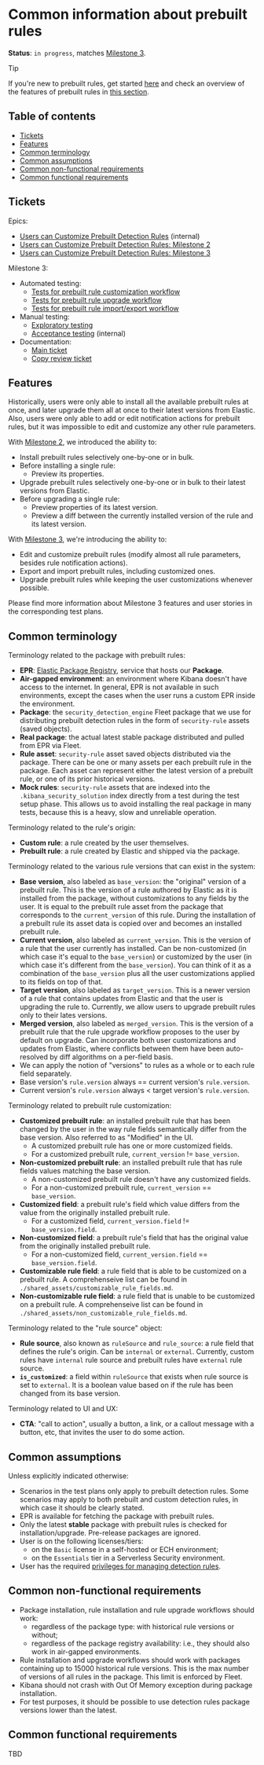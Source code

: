 # Common information about prebuilt rules <!-- omit from toc -->

**Status**: `in progress`, matches [Milestone 3](https://github.com/elastic/kibana/issues/174168).

> [!TIP]
> If you're new to prebuilt rules, get started [here](./prebuilt_rules.md) and check an overview of the features of prebuilt rules in [this section](#features).

## Table of contents <!-- omit from toc -->

<!--
Please use the "Markdown All in One" VS Code extension to keep the TOC in sync with the text:
https://marketplace.visualstudio.com/items?itemName=yzhang.markdown-all-in-one
-->

- [Tickets](#tickets)
- [Features](#features)
- [Common terminology](#common-terminology)
- [Common assumptions](#common-assumptions)
- [Common non-functional requirements](#common-non-functional-requirements)
- [Common functional requirements](#common-functional-requirements)

## Tickets

Epics:

- [Users can Customize Prebuilt Detection Rules](https://github.com/elastic/security-team/issues/1974) (internal)
- [Users can Customize Prebuilt Detection Rules: Milestone 2](https://github.com/elastic/kibana/issues/174167)
- [Users can Customize Prebuilt Detection Rules: Milestone 3](https://github.com/elastic/kibana/issues/174168)

Milestone 3:

- Automated testing:
  - [Tests for prebuilt rule customization workflow](https://github.com/elastic/kibana/issues/202068)
  - [Tests for prebuilt rule upgrade workflow](https://github.com/elastic/kibana/issues/202078)
  - [Tests for prebuilt rule import/export workflow](https://github.com/elastic/kibana/issues/202079)
- Manual testing:
  - [Exploratory testing](https://github.com/elastic/kibana/issues/180398)
  - [Acceptance testing](https://github.com/elastic/security-team/issues/11572) (internal)
- Documentation:
  - [Main ticket](https://github.com/elastic/security-docs/issues/5061)
  - [Copy review ticket](https://github.com/elastic/security-docs/issues/6238)

## Features

Historically, users were only able to install all the available prebuilt rules at once, and later upgrade them all at once to their latest versions from Elastic. Also, users were only able to add or edit notification actions for prebuilt rules, but it was impossible to edit and customize any other rule parameters.

With [Milestone 2](https://github.com/elastic/kibana/issues/174167), we introduced the ability to:

- Install prebuilt rules selectively one-by-one or in bulk.
- Before installing a single rule:
  - Preview its properties.
- Upgrade prebuilt rules selectively one-by-one or in bulk to their latest versions from Elastic.
- Before upgrading a single rule:
  - Preview properties of its latest version.
  - Preview a diff between the currently installed version of the rule and its latest version.

With [Milestone 3](https://github.com/elastic/kibana/issues/174168), we're introducing the ability to:

- Edit and customize prebuilt rules (modify almost all rule parameters, besides rule notification actions).
- Export and import prebuilt rules, including customized ones.
- Upgrade prebuilt rules while keeping the user customizations whenever possible.

Please find more information about Milestone 3 features and user stories in the corresponding test plans.

## Common terminology

Terminology related to the package with prebuilt rules:

- **EPR**: [Elastic Package Registry](https://github.com/elastic/package-registry), service that hosts our **Package**.
- **Air-gapped environment**: an environment where Kibana doesn't have access to the internet. In general, EPR is not available in such environments, except the cases when the user runs a custom EPR inside the environment.
- **Package**: the `security_detection_engine` Fleet package that we use for distributing prebuilt detection rules in the form of `security-rule` assets (saved objects).
- **Real package**: the actual latest stable package distributed and pulled from EPR via Fleet.
- **Rule asset**: `security-rule` asset saved objects distributed via the package. There can be one or many assets per each prebuilt rule in the package. Each asset can represent either the latest version of a prebuilt rule, or one of its prior historical versions.
- **Mock rules**: `security-rule` assets that are indexed into the `.kibana_security_solution` index directly from a test during the test setup phase. This allows us to avoid installing the real package in many tests, because this is a heavy, slow and unreliable operation.

Terminology related to the rule's origin:

- **Custom rule**: a rule created by the user themselves.
- **Prebuilt rule**: a rule created by Elastic and shipped via the package.

Terminology related to the various rule versions that can exist in the system:

- **Base version**, also labeled as `base_version`: the "original" version of a prebuilt rule. This is the version of a rule authored by Elastic as it is installed from the package, without customizations to any fields by the user. It is equal to the prebuilt rule asset from the package that corresponds to the `current_version` of this rule. During the installation of a prebuilt rule its asset data is copied over and becomes an installed prebuilt rule.
- **Current version**, also labeled as `current_version`. This is the version of a rule that the user currently has installed. Can be non-customized (in which case it's equal to the `base_version`) or customized by the user (in which case it's different from the `base_version`). You can think of it as a combination of the `base_version` plus all the user customizations applied to its fields on top of that.
- **Target version**, also labeled as `target_version`. This is a newer version of a rule that contains updates from Elastic and that the user is upgrading the rule to. Currently, we allow users to upgrade prebuilt rules only to their lates versions.
- **Merged version**, also labeled as `merged_version`. This is the version of a prebuilt rule that the rule upgrade workflow proposes to the user by default on upgrade. Can incorporate both user customizations and updates from Elastic, where conflicts between them have been auto-resolved by diff algorithms on a per-field basis.
- We can apply the notion of "versions" to rules as a whole or to each rule field separately.
- Base version's `rule.version` always == current version's `rule.version`.
- Current version's `rule.version` always < target version's `rule.version`.

Terminology related to prebuilt rule customization:

- **Customized prebuilt rule**: an installed prebuilt rule that has been changed by the user in the way rule fields semantically differ from the base version. Also referred to as "Modified" in the UI.
  - A customized prebuilt rule has one or more customized fields.
  - For a customized prebuilt rule, `current_version` != `base_version`.
- **Non-customized prebuilt rule**: an installed prebuilt rule that has rule fields values matching the base version.
  - A non-customized prebuilt rule doesn't have any customized fields.
  - For a non-customized prebuilt rule, `current_version` == `base_version`.
- **Customized field**: a prebuilt rule's field which value differs from the value from the originally installed prebuilt rule.
  - For a customized field, `current_version.field` != `base_version.field`.
- **Non-customized field**: a prebuilt rule's field that has the original value from the originally installed prebuilt rule.
  - For a non-customized field, `current_version.field` == `base_version.field`.
- **Customizable rule field**: a rule field that is able to be customized on a prebuilt rule. A comprehenseive list can be found in `./shared_assets/customizable_rule_fields.md`.
- **Non-customizable rule field**: a rule field that is unable to be customized on a prebuilt rule. A comprehenseive list can be found in `./shared_assets/non_customizable_rule_fields.md`.

Terminology related to the "rule source" object:

- **Rule source**, also known as `ruleSource` and `rule_source`: a rule field that defines the rule's origin. Can be `internal` or `external`. Currently, custom rules have `internal` rule source and prebuilt rules have `external` rule source.
- **`is_customized`**: a field within `ruleSource` that exists when rule source is set to `external`. It is a boolean value based on if the rule has been changed from its base version.

Terminology related to UI and UX:

- **CTA**: "call to action", usually a button, a link, or a callout message with a button, etc, that invites the user to do some action.

## Common assumptions

Unless explicitly indicated otherwise:

- Scenarios in the test plans only apply to prebuilt detection rules. Some scenarios may apply to both prebuilt and custom detection rules, in which case it should be clearly stated.
- EPR is available for fetching the package with prebuilt rules.
- Only the latest **stable** package with prebuilt rules is checked for installation/upgrade. Pre-release packages are ignored.
- User is on the following licenses/tiers:
  - on the `Basic` license in a self-hosted or ECH environment;
  - on the `Essentials` tier in a Serverless Security environment.
- User has the required [privileges for managing detection rules](https://www.elastic.co/guide/en/security/current/detections-permissions-section.html).

## Common non-functional requirements

- Package installation, rule installation and rule upgrade workflows should work:
  - regardless of the package type: with historical rule versions or without;
  - regardless of the package registry availability: i.e., they should also work in air-gapped environments.
- Rule installation and upgrade workflows should work with packages containing up to 15000 historical rule versions. This is the max number of versions of all rules in the package. This limit is enforced by Fleet.
- Kibana should not crash with Out Of Memory exception during package installation.
- For test purposes, it should be possible to use detection rules package versions lower than the latest.

## Common functional requirements

TBD
